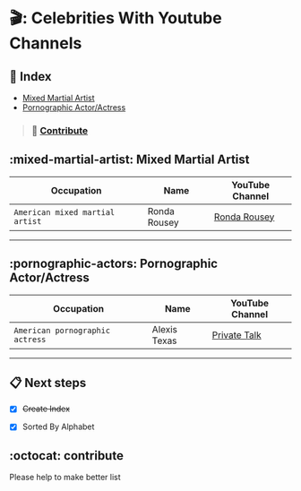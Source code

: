 


# 🎬: Celebrities With Youtube Channels   



## :mag_right: Index

* [Mixed Martial Artist](#mixed-martial-artist)
* [Pornographic Actor/Actress](#pornographic-actors)






> ### :busts_in_silhouette: [Contribute](#octocat-contribute)


<div>


## :mixed-martial-artist: Mixed Martial Artist

| Occupation | Name | YouTube Channel | 
 --- | --- | ---
| `American mixed martial artist` | Ronda Rousey | [Ronda Rousey](https://www.youtube.com/channel/UCKKbnaWUi04RpY1M0yBidBw) | 


***

## :pornographic-actors: Pornographic Actor/Actress

| Occupation | Name | YouTube Channel | 
 --- | --- | ---
| `American pornographic actress` | Alexis Texas | [Private Talk](https://www.youtube.com/channel/UCzO506j6nnb9VzWtChVyYWQ) |



***
</div>

## :clipboard: Next steps




- [X] ~~Create Index~~
- [X] Sorted By Alphabet


## :octocat: contribute

Please help to make better list


